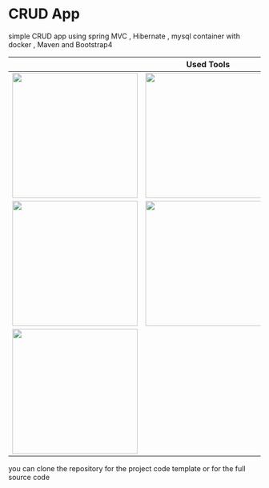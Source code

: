 # CRUD App
simple CRUD app using spring MVC , Hibernate , mysql container with docker , Maven and Bootstrap4

|  | Used Tools |  |
| :---         |     :---:      |          ---: |
| <img src="https://stackjava.com/wp-content/uploads/2017/12/spring-mvc-logo.png" width="250" height="250">   | <img src="https://i.morioh.com/200628/e3d17c5f.jpg" width="250" height="250">     | <img src="https://design.jboss.org/hibernate/logo/final/hibernate_logo_whitebkg_stacked_256px.png" width="250" height="250">    |
| <img src="https://cdn.iconscout.com/icon/free/png-256/mysql-6-226028.png" width="250" height="250">     | <img src="https://roufid.com/wp-content/uploads/2016/05/eyecatch-maven.png" width="250" height="250">       | <img src="https://cdn.iconscout.com/icon/free/png-256/bootstrap-6-1175203.png" width="250" height="250">      |
| <img src="https://miro.medium.com/max/336/0*yij2e7gB0x438hKT.png" width="250" height="250">     | <!--item2 --> | <!--item3 -->  |


you can clone the repository for the project code template or for the full source code
